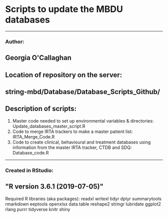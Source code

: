 # Scripts to update the MBDU databases
---
### Author: 
Georgia O'Callaghan
---
## Location of repository on the server: 
string-mbd/Database/Database_Scripts_Github/
---
## Description of scripts: 
1. Master code needed to set up environmental variables & directories: 
	Update_databases_master_script.R
2. Code to merge IRTA trackers to make a master patient list: 
	IRTA_Merge_Code.R
3. Code to create clinical, behavioural and treatment databases using information from the master IRTA tracker, CTDB and SDQ: 
	Database_code.R
---
### Created in RStudio: 
"R version 3.6.1 (2019-07-05)"
---
Required R libraries (aka packages): 
readxl
writexl
tidyr
dplyr 
summarytools 
rmarkdown 
eeptools 
openxlsx 
data.table
reshape2
stringr
lubridate
ggplot2
rlang
purrr
tidyverse
knitr
shiny